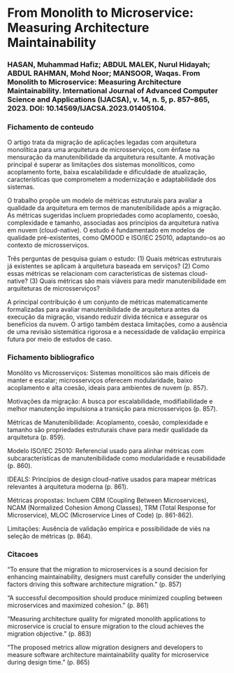 # From Monolith to Microservice: Measuring Architecture Maintainability

### HASAN, Muhammad Hafiz; ABDUL MALEK, Nurul Hidayah; ABDUL RAHMAN, Mohd Noor; MANSOOR, Waqas. From Monolith to Microservice: Measuring Architecture Maintainability. International Journal of Advanced Computer Science and Applications (IJACSA), v. 14, n. 5, p. 857–865, 2023. DOI: 10.14569/IJACSA.2023.01405104.


### Fichamento de conteudo

O artigo trata da migração de aplicações legadas com arquitetura monolítica para uma arquitetura de microsserviços, com ênfase na mensuração da manutenibilidade da arquitetura resultante. A motivação principal é superar as limitações dos sistemas monolíticos, como acoplamento forte, baixa escalabilidade e dificuldade de atualização, características que comprometem a modernização e adaptabilidade dos sistemas.

O trabalho propõe um modelo de métricas estruturais para avaliar a qualidade da arquitetura em termos de manutenibilidade após a migração. As métricas sugeridas incluem propriedades como acoplamento, coesão, complexidade e tamanho, associadas aos princípios da arquitetura nativa em nuvem (cloud-native). O estudo é fundamentado em modelos de qualidade pré-existentes, como QMOOD e ISO/IEC 25010, adaptando-os ao contexto de microsserviços.

Três perguntas de pesquisa guiam o estudo: (1) Quais métricas estruturais já existentes se aplicam à arquitetura baseada em serviços? (2) Como essas métricas se relacionam com características de sistemas cloud-native? (3) Quais métricas são mais viáveis para medir manutenibilidade em arquiteturas de microsserviços?

A principal contribuição é um conjunto de métricas matematicamente formalizadas para avaliar manutenibilidade de arquitetura antes da execução da migração, visando reduzir dívida técnica e assegurar os benefícios da nuvem. O artigo também destaca limitações, como a ausência de uma revisão sistemática rigorosa e a necessidade de validação empírica futura por meio de estudos de caso.

### Fichamento bibliografico

Monólito vs Microsserviços: Sistemas monolíticos são mais difíceis de manter e escalar; microsserviços oferecem modularidade, baixo acoplamento e alta coesão, ideais para ambientes de nuvem (p. 857).

Motivações da migração: A busca por escalabilidade, modifiabilidade e melhor manutenção impulsiona a transição para microsserviços (p. 857).

Métricas de Manutenibilidade: Acoplamento, coesão, complexidade e tamanho são propriedades estruturais chave para medir qualidade da arquitetura (p. 859).

Modelo ISO/IEC 25010: Referencial usado para alinhar métricas com subcaracterísticas de manutenibilidade como modularidade e reusabilidade (p. 860).

IDEALS: Princípios de design cloud-native usados para mapear métricas relevantes à arquitetura moderna (p. 861).

Métricas propostas: Incluem CBM (Coupling Between Microservices), NCAM (Normalized Cohesion Among Classes), TRM (Total Response for Microservice), MLOC (Microservice Lines of Code) (p. 861-862).

Limitações: Ausência de validação empírica e possibilidade de viés na seleção de métricas (p. 864).

### Citacoes

“To ensure that the migration to microservices is a sound decision for enhancing maintainability, designers must carefully consider the underlying factors driving this software architecture migration.” (p. 857)

“A successful decomposition should produce minimized coupling between microservices and maximized cohesion.” (p. 861)

“Measuring architecture quality for migrated monolith applications to microservice is crucial to ensure migration to the cloud achieves the migration objective.” (p. 863)

“The proposed metrics allow migration designers and developers to measure software architecture maintainability quality for microservice during design time.” (p. 865)